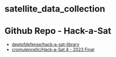 # satellite_data_collection


# Github Repo - Hack-a-Sat
- [deptofdefense/hack-a-sat-library](https://github.com/deptofdefense/hack-a-sat-library)
- [cromulencellc/Hack-a-Sat 4 - 2023 Final](https://github.com/cromulencellc/hackasat-finals-2023)
